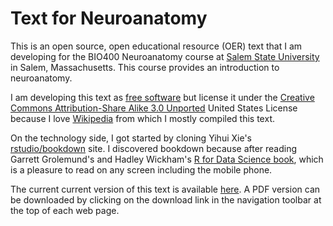 # Text for Neuroanatomy

This is an open source, open educational resource (OER) text that I am  developing for the BIO400 Neuroanatomy course at [Salem State University](http://www.salemstate.edu) in Salem, Massachusetts. This course provides an introduction to  neuroanatomy.  

I am developing this text as [free software](https://www.gnu.org/philosophy/free-sw.en.html) but license it under the [Creative Commons Attribution-Share Alike 3.0 Unported](https://creativecommons.org/licenses/by-sa/3.0/deed.en) United States License because I love [Wikipedia](https://www.wikipedia.org) from which I mostly compiled this text.

On the technology side, I got started by cloning Yihui Xie's [rstudio/bookdown](https://github.com/rstudio/bookdown) site. I discovered bookdown because after reading Garrett Grolemund's and Hadley Wickham's [R for Data Science book](http://r4ds.had.co.nz), which is a pleasure to read on any screen including the mobile phone.

The current current version of this text is available [here](https://nikolaussucher.github.io/neuroanatomy-text/index.html). A PDF version can be downloaded by clicking on the download link in the navigation toolbar at the top of each web page.
